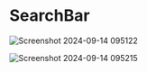 # SearchBar


![Screenshot 2024-09-14 095122](https://github.com/user-attachments/assets/6b5205f5-0e5c-433c-9758-2ab9e2ada562)


![Screenshot 2024-09-14 095215](https://github.com/user-attachments/assets/529a15cc-7c26-492f-95b9-d88e6ae4d028)
